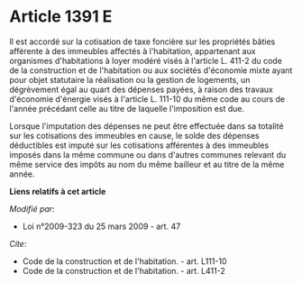 # Article 1391 E

Il est accordé sur la cotisation de taxe foncière sur les propriétés bâties afférente à des immeubles affectés à
l'habitation, appartenant aux organismes d'habitations à loyer modéré visés à l'article L. 411-2 du code de la construction
et de l'habitation ou aux sociétés d'économie mixte ayant pour objet statutaire la réalisation ou la gestion de logements, un
dégrèvement égal au quart des dépenses payées, à raison des travaux d'économie d'énergie visés à l'article L. 111-10 du même
code au cours de l'année précédant celle au titre de laquelle l'imposition est due. 

Lorsque l'imputation des dépenses ne peut être effectuée dans sa totalité sur les cotisations des immeubles en cause, le
solde des dépenses déductibles est imputé sur les cotisations afférentes à des immeubles imposés dans la même commune ou dans
d'autres communes relevant du même service des impôts au nom du même bailleur et au titre de la même année.

**Liens relatifs à cet article**

_Modifié par_:

  - Loi n°2009-323 du 25 mars 2009 - art. 47

_Cite_:

  - Code de la construction et de l'habitation. - art. L111-10
  - Code de la construction et de l'habitation. - art. L411-2
